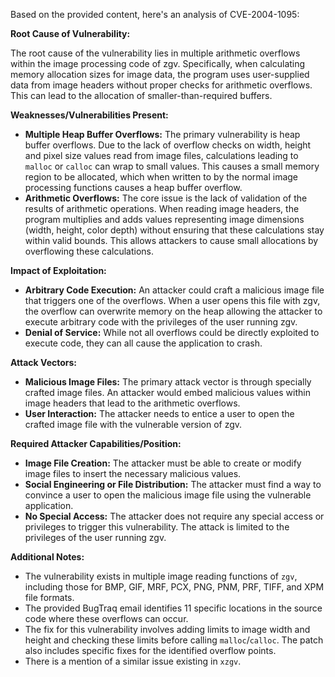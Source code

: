 Based on the provided content, here's an analysis of CVE-2004-1095:

**Root Cause of Vulnerability:**

The root cause of the vulnerability lies in multiple arithmetic overflows within the image processing code of zgv. Specifically, when calculating memory allocation sizes for image data, the program uses user-supplied data from image headers without proper checks for arithmetic overflows. This can lead to the allocation of smaller-than-required buffers.

**Weaknesses/Vulnerabilities Present:**

- **Multiple Heap Buffer Overflows:** The primary vulnerability is heap buffer overflows. Due to the lack of overflow checks on width, height and pixel size values read from image files, calculations leading to `malloc` or `calloc` can wrap to small values. This causes a small memory region to be allocated, which when written to by the normal image processing functions causes a heap buffer overflow.
- **Arithmetic Overflows:** The core issue is the lack of validation of the results of arithmetic operations. When reading image headers, the program multiplies and adds values representing image dimensions (width, height, color depth) without ensuring that these calculations stay within valid bounds. This allows attackers to cause small allocations by overflowing these calculations.

**Impact of Exploitation:**

- **Arbitrary Code Execution:** An attacker could craft a malicious image file that triggers one of the overflows. When a user opens this file with zgv, the overflow can overwrite memory on the heap allowing the attacker to execute arbitrary code with the privileges of the user running zgv.
- **Denial of Service:** While not all overflows could be directly exploited to execute code, they can all cause the application to crash.

**Attack Vectors:**

- **Malicious Image Files:** The primary attack vector is through specially crafted image files. An attacker would embed malicious values within image headers that lead to the arithmetic overflows.
- **User Interaction:** The attacker needs to entice a user to open the crafted image file with the vulnerable version of zgv.

**Required Attacker Capabilities/Position:**

- **Image File Creation:** The attacker must be able to create or modify image files to insert the necessary malicious values.
- **Social Engineering or File Distribution:** The attacker must find a way to convince a user to open the malicious image file using the vulnerable application.
- **No Special Access:** The attacker does not require any special access or privileges to trigger this vulnerability. The attack is limited to the privileges of the user running zgv.

**Additional Notes:**
- The vulnerability exists in multiple image reading functions of `zgv`, including those for BMP, GIF, MRF, PCX, PNG, PNM, PRF, TIFF, and XPM file formats.
- The provided BugTraq email identifies 11 specific locations in the source code where these overflows can occur.
- The fix for this vulnerability involves adding limits to image width and height and checking these limits before calling `malloc`/`calloc`. The patch also includes specific fixes for the identified overflow points.
- There is a mention of a similar issue existing in `xzgv`.